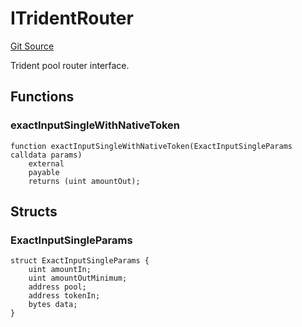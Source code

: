 # ITridentRouter
[Git Source](https://github.com/KlimaDAO/klimadao-solidity/blob/b98fc1e8b7dcf2a7b80bbaba384c8c84431739fc/src/infinity/interfaces/ITrident.sol)

Trident pool router interface.


## Functions
### exactInputSingleWithNativeToken


```solidity
function exactInputSingleWithNativeToken(ExactInputSingleParams calldata params)
    external
    payable
    returns (uint amountOut);
```

## Structs
### ExactInputSingleParams

```solidity
struct ExactInputSingleParams {
    uint amountIn;
    uint amountOutMinimum;
    address pool;
    address tokenIn;
    bytes data;
}
```

